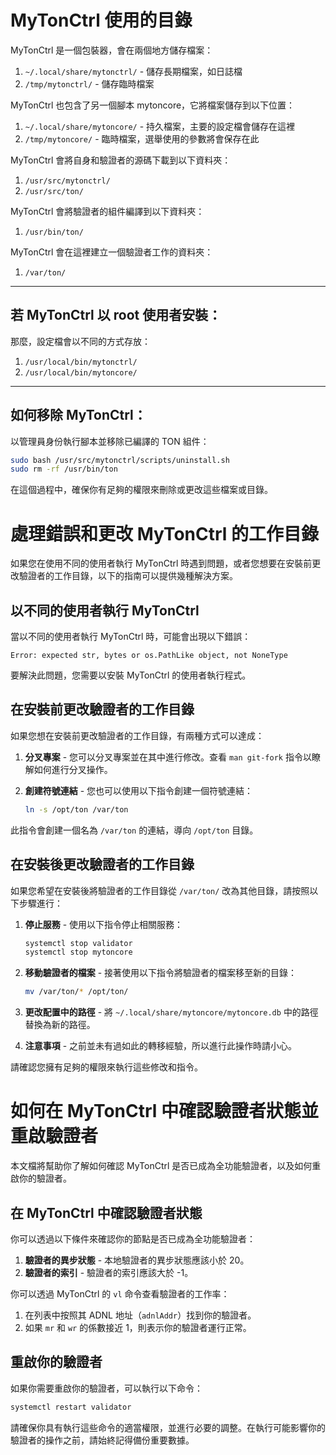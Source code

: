 # MyTonCtrl 使用的目錄

MyTonCtrl 是一個包裝器，會在兩個地方儲存檔案：

1. `~/.local/share/mytonctrl/` - 儲存長期檔案，如日誌檔
2. `/tmp/mytonctrl/` - 儲存臨時檔案

MyTonCtrl 也包含了另一個腳本 mytoncore，它將檔案儲存到以下位置：

1. `~/.local/share/mytoncore/` - 持久檔案，主要的設定檔會儲存在這裡
2. `/tmp/mytoncore/` - 臨時檔案，選舉使用的參數將會保存在此

MyTonCtrl 會將自身和驗證者的源碼下載到以下資料夾：

1. `/usr/src/mytonctrl/`
2. `/usr/src/ton/`

MyTonCtrl 會將驗證者的組件編譯到以下資料夾：

1. `/usr/bin/ton/`

MyTonCtrl 會在這裡建立一個驗證者工作的資料夾：

1. `/var/ton/`

---

## 若 MyTonCtrl 以 root 使用者安裝：

那麼，設定檔會以不同的方式存放：

1. `/usr/local/bin/mytonctrl/`
2. `/usr/local/bin/mytoncore/`

---

## 如何移除 MyTonCtrl：

以管理員身份執行腳本並移除已編譯的 TON 組件：

```bash
sudo bash /usr/src/mytonctrl/scripts/uninstall.sh
sudo rm -rf /usr/bin/ton
```

在這個過程中，確保你有足夠的權限來刪除或更改這些檔案或目錄。

# 處理錯誤和更改 MyTonCtrl 的工作目錄

如果您在使用不同的使用者執行 MyTonCtrl 時遇到問題，或者您想要在安裝前更改驗證者的工作目錄，以下的指南可以提供幾種解決方案。

## 以不同的使用者執行 MyTonCtrl

當以不同的使用者執行 MyTonCtrl 時，可能會出現以下錯誤：

```
Error: expected str, bytes or os.PathLike object, not NoneType
```

要解決此問題，您需要以安裝 MyTonCtrl 的使用者執行程式。

## 在安裝前更改驗證者的工作目錄

如果您想在安裝前更改驗證者的工作目錄，有兩種方式可以達成：

1. **分叉專案** - 您可以分叉專案並在其中進行修改。查看 `man git-fork` 指令以瞭解如何進行分叉操作。
2. **創建符號連結** - 您也可以使用以下指令創建一個符號連結：

    ```bash
    ln -s /opt/ton /var/ton
    ```
此指令會創建一個名為 `/var/ton` 的連結，導向 `/opt/ton` 目錄。

## 在安裝後更改驗證者的工作目錄

如果您希望在安裝後將驗證者的工作目錄從 `/var/ton/` 改為其他目錄，請按照以下步驟進行：

1. **停止服務** - 使用以下指令停止相關服務：

    ```bash
    systemctl stop validator
    systemctl stop mytoncore
    ```

2. **移動驗證者的檔案** - 接著使用以下指令將驗證者的檔案移至新的目錄：

    ```bash
    mv /var/ton/* /opt/ton/
    ```

3. **更改配置中的路徑** - 將 `~/.local/share/mytoncore/mytoncore.db` 中的路徑替換為新的路徑。

4. **注意事項** - 之前並未有過如此的轉移經驗，所以進行此操作時請小心。

請確認您擁有足夠的權限來執行這些修改和指令。

# 如何在 MyTonCtrl 中確認驗證者狀態並重啟驗證者

本文檔將幫助你了解如何確認 MyTonCtrl 是否已成為全功能驗證者，以及如何重啟你的驗證者。

## 在 MyTonCtrl 中確認驗證者狀態

你可以透過以下條件來確認你的節點是否已成為全功能驗證者：

1. **驗證者的異步狀態** - 本地驗證者的異步狀態應該小於 20。
2. **驗證者的索引** - 驗證者的索引應該大於 -1。

你可以透過 MyTonCtrl 的 `vl` 命令查看驗證者的工作率：

1. 在列表中按照其 ADNL 地址（`adnlAddr`）找到你的驗證者。
2. 如果 `mr` 和 `wr` 的係數接近 1，則表示你的驗證者運行正常。

## 重啟你的驗證者

如果你需要重啟你的驗證者，可以執行以下命令：

```bash
systemctl restart validator
```

請確保你具有執行這些命令的適當權限，並進行必要的調整。在執行可能影響你的驗證者的操作之前，請始終記得備份重要數據。
